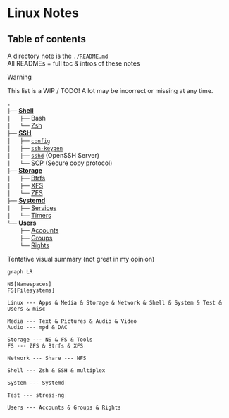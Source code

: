 # Linux Notes

<!--

> [!Note]
> Unlike per-file notes, to be found throughout this repository *except* in this directory at the same location of the file itself on a Linux system, these notes are titled and intended at doing a **job**, **solution** a particular problem, **actionable procedure**.
> 
> They involve by essence multiple tools and locations.
> 
> It's hard to find a one-size-fits-all structure, so it may evolve in time, but discoverability will be handled by tags in the metadata of Markdown files.

-->

## Table of contents

A directory note is the `./README.md`  
All READMEs = full toc & intros of these notes


> [!Warning]
> This list is a WIP / TODO!
> A lot may be incorrect or missing at any time.
> 
> 
> `.`  
> `├──` [**Shell**](Shell)  
> `│   ├──` Bash  
> `│   └──` [Zsh](Shell/ZSH)  
> `├──` [**SSH**](SSH)  
> `│   ├──` [`config`](SSH/config.md)  
> `│   ├──` [`ssh-keygen`](SSH/ssh-keygen.md)  
> `│   ├──` [`sshd`](SSH/sshd.md) (OpenSSH Server)   
> `│   └──` [SCP](SSH/SCP.md) (Secure copy protocol)  
> `├──` [**Storage**](Storage)  
> `│   ├──` [Btrfs](Storage/Btrfs.md)  
> `│   ├──` [XFS](Storage/XFS.md)  
> `│   └──` [ZFS](Storage/ZFS)  
> `├──` [**Systemd**](Systemd)  
> `│   ├──` [Services](Systemd/Services.md)  
> `│   └──` [Timers](Systemd/Timers.md)  
> `└──` [**Users**](Users)  
> `    ├──` [Accounts](Users/Accounts.md)  
> `    ├──` [Groups](Users/Groups.md)  
> `    └──` [Rights](Users/Rights.md)  

<!-- TEMPLATE

.  
`├──` zxcv  
`│    ├──` zxcv  
`│    ├──` zxcv  
`│    └──` zxcv  
`├──` zxcv   
`│    └──` zxcv 
`└──` zxcv    
`     ├──` zxcv  
`     ├──` zxcv   
`     └──` zxcv  

-->
Tentative visual summary (not great in my opinion)

```mermaid
graph LR

NS[Namespaces]
FS[Filesystems]

Linux --- Apps & Media & Storage & Network & Shell & System & Test & Users & misc

Media --- Text & Pictures & Audio & Video
Audio --- mpd & DAC

Storage --- NS & FS & Tools
FS --- ZFS & Btrfs & XFS

Network --- Share --- NFS

Shell --- Zsh & SSH & multiplex

System --- Systemd

Test --- stress-ng

Users --- Accounts & Groups & Rights
```
